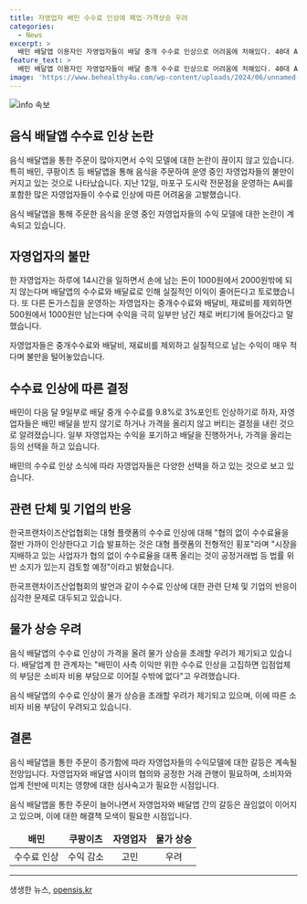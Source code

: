 ```yaml
---
title: 자영업자 배민 수수료 인상에 폐업·가격상승 우려
categories:
  - News
excerpt: >
  배민 배달앱 이용자인 자영업자들이 배달 중개 수수료 인상으로 어려움에 처해있다. 40대 A씨는 하루 14시간 일해도 빚만 3000만원이 된다며, 이에 대한 불만을 밝혔고, 다른 자영업자들도 비슷한 이야기를 전했다. 수수료 인상으로 수익이 줄어든 가게들은 배민과 쿠팡이츠 등 배달앱 이용을 중단하고 방문 손님만 맞는 방안을 모색 중이다. 이에 대한 우려는 현실적인 문제로서 고조되고 있으며, 단체들은 수수료 한도제 도입 등을 촉구하고 있다.
feature_text: >
  배민 배달앱 이용자인 자영업자들이 배달 중개 수수료 인상으로 어려움에 처해있다. 40대 A씨는 하루 14시간 일해도 빚만 3000만원이 된다며, 이에 대한 불만을 밝혔고, 다른 자영업자들도 비슷한 이야기를 전했다. 수수료 인상으로 수익이 줄어든 가게들은 배민과 쿠팡이츠 등 배달앱 이용을 중단하고 방문 손님만 맞는 방안을 모색 중이다. 이에 대한 우려는 현실적인 문제로서 고조되고 있으며, 단체들은 수수료 한도제 도입 등을 촉구하고 있다.
image: 'https://www.behealthy4u.com/wp-content/uploads/2024/06/unnamed-file.png'
---
```


<p><img src="https://www.behealthy4u.com/wp-content/uploads/2024/06/unnamed-file.png" alt="info 속보" /></p>

<h2 data-ke-size="size26">음식 배달앱 수수료 인상 논란</h2>

<p>음식 배달앱을 통한 주문이 많아지면서 수익 모델에 대한 논란이 끊이지 않고 있습니다. 특히 배민, 쿠팡이츠 등 배달앱을 통해 음식을 주문하여 운영 중인 자영업자들의 불만이 커지고 있는 것으로 나타났습니다. 지난 12일, 마포구 도시락 전문점을 운영하는 A씨를 포함한 많은 자영업자들이 수수료 인상에 따른 어려움을 고발했습니다. </p>

<p data-ke-size="size16">음식 배달앱을 통해 주문한 음식을 운영 중인 자영업자들의 수익 모델에 대한 논란이 계속되고 있습니다.</p>

<h2 data-ke-size="size24">자영업자의 불만</h2>

<p>한 자영업자는 하루에 14시간을 일하면서 손에 남는 돈이 1000원에서 2000원밖에 되지 않는다며 배달앱의 수수료와 배달료로 인해 실질적인 이익이 줄어든다고 토로했습니다. 또 다른 돈가스집을 운영하는 자영업자는 중개수수료와 배달비, 재료비를 제외하면 500원에서 1000원만 남는다며 수익을 극히 일부만 남긴 채로 버티기에 들어갔다고 말했습니다.</p>

<p data-ke-size="size16">자영업자들은 중개수수료와 배달비, 재료비를 제외하고 실질적으로 남는 수익이 매우 적다며 불만을 털어놓았습니다.</p>

<h2 data-ke-size="size24">수수료 인상에 따른 결정</h2>

<p>배민이 다음 달 9일부로 배달 중개 수수료를 9.8%로 3%포인트 인상하기로 하자, 자영업자들은 배민 배달을 받지 않기로 하거나 가격을 올리지 않고 버티는 결정을 내린 것으로 알려졌습니다. 일부 자영업자는 수익을 포기하고 배달을 진행하거나, 가격을 올리는 등의 선택을 하고 있습니다.</p>

<p data-ke-size="size16">배민의 수수료 인상 소식에 따라 자영업자들은 다양한 선택을 하고 있는 것으로 보고 있습니다.</p>

<h2 data-ke-size="size24">관련 단체 및 기업의 반응</h2>

<p>한국프랜차이즈산업협회는 대형 플랫폼의 수수료 인상에 대해 "협의 없이 수수료율을 절반 가까이 인상한다고 기습 발표하는 것은 대형 플랫폼의 전형적인 횡포"라며 "시장을 지배하고 있는 사업자가 협의 없이 수수료율을 대폭 올리는 것이 공정거래법 등 법률 위반 소지가 있는지 검토할 예정"이라고 밝혔습니다.</p>

<p data-ke-size="size16">한국프랜차이즈산업협회의 발언과 같이 수수료 인상에 대한 관련 단체 및 기업의 반응이 심각한 문제로 대두되고 있습니다.</p>

<h2 data-ke-size="size24">물가 상승 우려</h2>

<p>음식 배달앱의 수수료 인상이 가격을 올려 물가 상승을 초래할 우려가 제기되고 있습니다. 배달업계 한 관계자는 "배민이 사측 이익만 위한 수수료 인상을 고집하면 입점업체의 부담은 소비자 비용 부담으로 이어질 수밖에 없다"고 우려했습니다.</p>

<p data-ke-size="size16">음식 배달앱의 수수료 인상이 물가 상승을 초래할 우려가 제기되고 있으며, 이에 따른 소비자 비용 부담이 우려되고 있습니다.</p>

<h2 data-ke-size="size24">결론</h2>

<p>음식 배달앱을 통한 주문이 증가함에 따라 자영업자들의 수익모델에 대한 갈등은 계속될 전망입니다. 자영업자와 배달앱 사이의 협의와 공정한 거래 관행이 필요하며, 소비자와 업계 전반에 미치는 영향에 대한 심사숙고가 필요한 시점입니다.</p>

<p data-ke-size="size16">음식 배달앱을 통한 주문이 늘어나면서 자영업자와 배달앱 간의 갈등은 끊임없이 이어지고 있으며, 이에 대한 해결책 모색이 필요한 시점입니다.</p>

<table>
<thead>
<tr>
<td style="text-align: center; height: 17px;"><b>배민</b></td>
<td style="text-align: center; height: 17px;"><b>쿠팡이츠</b></td>
<td style="text-align: center; height: 17px;"><b>자영업자</b></td>
<td style="text-align: center; height: 17px;"><b>물가 상승</b></td>
</tr>
</thead>
<tbody>
<tr>
<td style="text-align: center; height: 17px;">수수료 인상</td>
<td style="text-align: center; height: 17px;">수익 감소</td>
<td style="text-align: center; height: 17px;">고민</td>
<td style="text-align: center; height: 17px;">우려</td>
</tr>
</tbody>
</table>

<hr>
생생한 뉴스, <a href="https://opensis.kr" rel="dofollow">opensis.kr</a>


